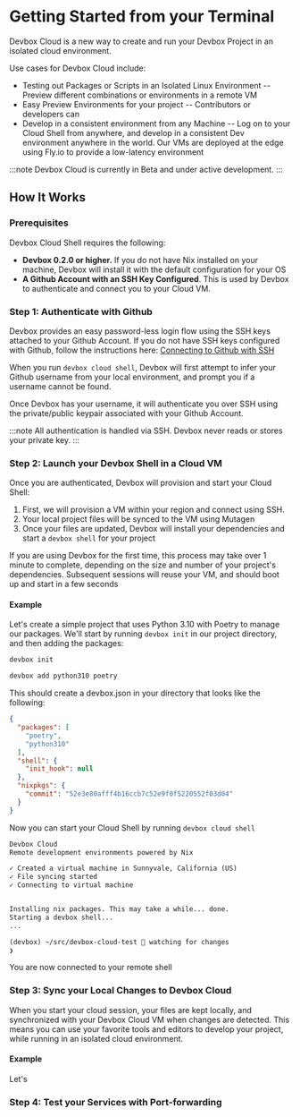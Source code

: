 # Getting Started from your Terminal

Devbox Cloud is a new way to create and run your Devbox Project in an isolated cloud environment. 

Use cases for Devbox Cloud include: 
* Testing out Packages or Scripts in an Isolated Linux Environment -- Preview different combinations or environments in a remote VM
* Easy Preview Environments for your project -- Contributors or developers can 
* Develop in a consistent environment from any Machine -- Log on to your Cloud Shell from anywhere, and develop in a consistent Dev environment anywhere in the world. Our VMs are deployed at the edge using Fly.io to provide a low-latency environment


:::note
Devbox Cloud is currently in Beta and under active development. 
::: 

## How It Works

### Prerequisites
Devbox Cloud Shell requires the following: 

* **Devbox 0.2.0 or higher.** If you do not have Nix installed on your machine, Devbox will install it with the default configuration for your OS 
* **A Github Account with an SSH Key Configured**. This is used by Devbox to authenticate and connect you to your Cloud VM.


### Step 1: Authenticate with Github

Devbox provides an easy password-less login flow using the SSH keys attached to your Github Account. If you do not have SSH keys configured with Github, follow the instructions here: [Connecting to Github with SSH](https://docs.github.com/en/enterprise-server@3.4/authentication/connecting-to-github-with-ssh/about-ssh)

When you run `devbox cloud shell`, Devbox will first attempt to infer your Github username from your local environment, and prompt you if a username cannot be found. 

Once Devbox has your username, it will authenticate you over SSH using the private/public keypair associated with your Github Account. 

:::note
All authentication is handled via SSH. Devbox never reads or stores your private key.
:::  

### Step 2: Launch your Devbox Shell in a Cloud VM

Once you are authenticated, Devbox will provision and start your Cloud Shell: 
1. First, we will provision a VM within your region and connect using SSH. 
2. Your local project files will be synced to the VM using Mutagen
3. Once your files are updated, Devbox will install your dependencies and start a `devbox shell` for your project

<!-- Diagram goes here -->

If you are using Devbox for the first time, this process may take over 1 minute to complete, depending on the size and number of your project's dependencies. Subsequent sessions will reuse your VM, and should boot up and start in a few seconds

#### Example

Let's create a simple project that uses Python 3.10 with Poetry to manage our packages. We'll start by running `devbox init` in our project directory, and then adding the packages:

```bash
devbox init 
```
```bash
devbox add python310 poetry
```

This should create a devbox.json in your directory that looks like the following: 

```json
{
  "packages": [
    "poetry",
    "python310"
  ],
  "shell": {
    "init_hook": null
  },
  "nixpkgs": {
    "commit": "52e3e80afff4b16ccb7c52e9f0f5220552f03d04"
  }
}
```
Now you can start your Cloud Shell by running `devbox cloud shell`

```md
Devbox Cloud
Remote development environments powered by Nix

✓ Created a virtual machine in Sunnyvale, California (US)
✓ File syncing started
✓ Connecting to virtual machine


Installing nix packages. This may take a while... done.
Starting a devbox shell...
...

(devbox) ~/src/devbox-cloud-test 💫 watching for changes
❯
```

You are now connected to your remote shell


### Step 3: Sync your Local Changes to Devbox Cloud

When you start your cloud session, your files are kept locally, and synchronized with your Devbox Cloud VM when changes are detected. This means you can use your favorite tools and editors to develop your project, while running in an isolated cloud environment. 

#### Example

Let's 

### Step 4: Test your Services with Port-forwarding
